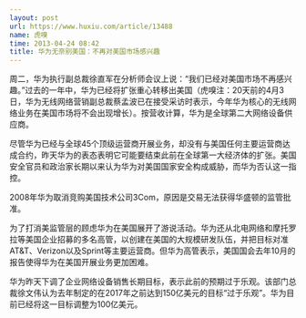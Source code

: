 ```yaml
---
layout: post
url: https://www.huxiu.com/article/13488
name: 虎嗅
time: 2013-04-24 08:42
title: 华为无奈别美国：不再对美国市场感兴趣
---
```

周二，华为执行副总裁徐直军在分析师会议上说：“我们已经对美国市场不再感兴趣。”过去的一年中，华为已经将扩张重心转移出美国（虎嗅注：20天前的4月3日，华为无线网络营销副总裁蔡孟波已在接受采访时表示，今年华为核心的无线网络业务在美国市场将不会出现增长）。按营收计算，华为是全球第二大网络设备供应商。

尽管华为已经与全球45个顶级运营商开展业务，却没有与美国任何主要运营商达成合约，昨天华为的表态表明它可能要结束此前在全球第一大经济体的扩张。美国安全官员和政治家长期以来认为华为对美国国家安全构成威胁，而华为否认这一指控。

2008年华为取消竞购美国技术公司3Com，原因是交易无法获得华盛顿的监管批准。

为了打消美监管层的顾虑华为在美国展开了游说活动。华为还从北电网络和摩托罗拉等美国企业招募的多名高管，以创建在美国的大规模研发队伍，并把目标对准AT&T、Verizon以及Sprint等主要运营商。但华为高管表示，美国国会去年10月的报告使得华为在美国开展业务更加困难。

华为昨天下调了企业网络设备销售长期目标，表示此前的预期过于乐观。该部门总裁徐文伟认为去年制定的在2017年之前达到150亿美元的目标“过于乐观”。华为目前已经将这一目标调整为100亿美元。

